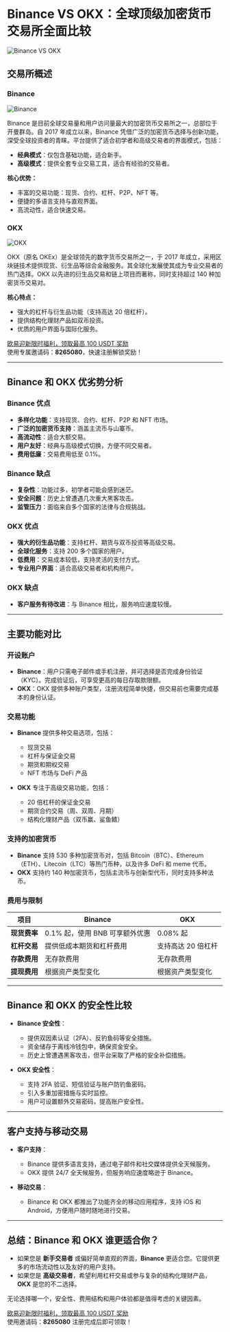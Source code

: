 # Binance VS OKX：全球顶级加密货币交易所全面比较

![Binance VS OKX](https://coinkickoff.com/wp-content/uploads/binance-vs-okex-exchnage.jpg)

## 交易所概述

### Binance

![Binance](https://coinkickoff.com/wp-content/uploads/binance-2-1-1.jpg)

Binance 是目前全球交易量和用户访问量最大的加密货币交易所之一，总部位于开曼群岛。自 2017 年成立以来，Binance 凭借广泛的加密货币选择与创新功能，深受全球投资者的青睐。平台提供了适合初学者和高级交易者的界面模式，包括：

- **经典模式**：仅包含基础功能，适合新手。
- **高级模式**：提供全套专业交易工具，适合有经验的交易者。

**核心优势：**
- 丰富的交易功能：现货、合约、杠杆、P2P、NFT 等。
- 便捷的多语言支持与直观界面。
- 高流动性，适合快速交易。

### OKX

![OKX](https://coinkickoff.com/wp-content/uploads/OKX-exchange-1-1.jpg)

OKX（原名 OKEx）是全球领先的数字货币交易所之一，于 2017 年成立，采用区块链技术提供现货、衍生品等综合金融服务。其全球化发展使其成为专业交易者的热门选择。OKX 以先进的衍生品交易和链上项目而著称，同时支持超过 140 种加密货币交易对。

**核心特点：**
- 强大的杠杆与衍生品功能（支持高达 20 倍杠杆）。
- 提供结构化理财产品如双币投资。
- 优质的用户界面与国际化服务。

[欧易迎新限时福利，领取最高 100 USDT 奖励](https://bit.ly/OKXe)  
使用专属邀请码：**8265080**，快速注册解锁奖励！

---

## Binance 和 OKX 优劣势分析

### Binance 优点
- **多样化功能**：支持现货、合约、杠杆、P2P 和 NFT 市场。
- **广泛的加密货币支持**：涵盖主流币与山寨币。
- **高流动性**：适合大额交易。
- **用户友好**：经典与高级模式切换，方便不同交易者。
- **费用低廉**：交易费用低至 0.1%。

### Binance 缺点
- **复杂性**：功能过多，初学者可能会感到迷茫。
- **安全问题**：历史上曾遭遇几次重大黑客攻击。
- **监管压力**：面临来自多个国家的法律与合规挑战。

### OKX 优点
- **强大的衍生品功能**：支持杠杆、期货与双币投资等高级交易。
- **全球化服务**：支持 200 多个国家的用户。
- **低费用**：交易成本较低，支持灵活的支付方式。
- **专业用户界面**：适合高级交易者和机构用户。

### OKX 缺点
- **客户服务有待改进**：与 Binance 相比，服务响应速度较慢。

---

## 主要功能对比

### 开设账户

- **Binance**：用户只需电子邮件或手机注册，并可选择是否完成身份验证（KYC）。完成验证后，可享受更高的每日存取款限额。
- **OKX**：OKX 提供多种账户类型，注册流程简单快捷，但交易前也需要完成基本的身份认证。

### 交易功能

- **Binance** 提供多种交易选项，包括：
  - 现货交易
  - 杠杆与保证金交易
  - 期货和期权交易
  - NFT 市场与 DeFi 产品

- **OKX** 专注于高级交易功能，包括：
  - 20 倍杠杆的保证金交易
  - 期货合约交易（周、双周、月期）
  - 结构化理财产品（双币赢、鲨鱼鳍）

### 支持的加密货币

- **Binance** 支持 530 多种加密货币对，包括 Bitcoin（BTC）、Ethereum（ETH）、Litecoin（LTC）等热门币种，以及许多 DeFi 和 meme 代币。
- **OKX** 支持约 140 种加密货币，包括主流币与创新型代币，同时支持多种法币。

### 费用与限制

| 项目       | Binance                       | OKX                          |
|------------|-------------------------------|------------------------------|
| **现货费率** | 0.1% 起，使用 BNB 可享额外优惠 | 0.08% 起                     |
| **杠杆交易** | 提供低成本期货和杠杆费用       | 支持高达 20 倍杠杆           |
| **存款费用** | 无存款费用                   | 无存款费用                   |
| **提现费用** | 根据资产类型变化               | 根据资产类型变化             |

---

## Binance 和 OKX 的安全性比较

- **Binance 安全性**：
  - 提供双因素认证（2FA）、反钓鱼码等安全措施。
  - 资金储存于离线冷钱包中，确保资金安全。
  - 历史上曾遭遇黑客攻击，但平台采取了严格的安全补偿措施。

- **OKX 安全性**：
  - 支持 2FA 验证、短信验证与账户防钓鱼密码。
  - 引入多重加密措施与实时监控。
  - 用户可设置额外交易密码，提高账户安全性。

---

## 客户支持与移动交易

- **客户支持**：
  - Binance 提供多语言支持，通过电子邮件和社交媒体提供全天候服务。
  - OKX 提供 24/7 全天候服务，但服务响应速度略逊于 Binance。

- **移动交易**：
  - Binance 和 OKX 都推出了功能齐全的移动应用程序，支持 iOS 和 Android，方便用户随时随地进行交易。

---

## 总结：Binance 和 OKX 谁更适合你？

- 如果您是 **新手交易者** 或偏好简单直观的界面，**Binance** 更适合您。它提供更多的市场流动性以及友好的用户支持。
- 如果您是 **高级交易者**，希望利用杠杆交易或参与复杂的结构化理财产品，**OKX** 是您的不二选择。

无论选择哪一个，安全性、费用结构和用户体验都是值得考虑的关键因素。

[欧易迎新限时福利，领取最高 100 USDT 奖励](https://bit.ly/OKXe)  
使用邀请码：**8265080** 注册完成后即可领取！
